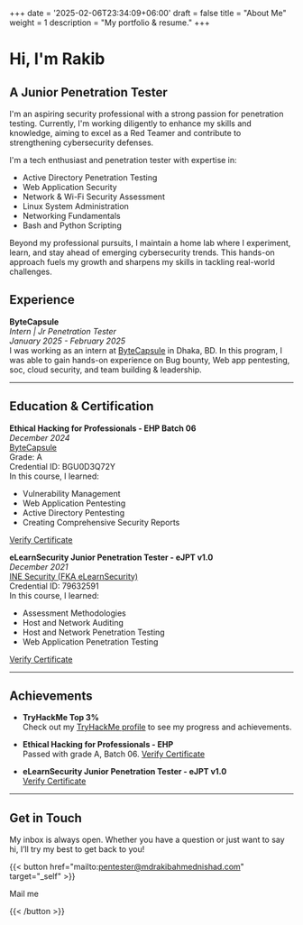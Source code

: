 +++
date = '2025-02-06T23:34:09+06:00'
draft = false
title = "About Me"
weight = 1
description = "My portfolio & resume."
+++

# Hi, I'm Rakib

## A Junior Penetration Tester

I'm an aspiring security professional with a strong passion for penetration testing. Currently, I'm working diligently to enhance my skills and knowledge, aiming to excel as a Red Teamer and contribute to strengthening cybersecurity defenses.

I'm a tech enthusiast and penetration tester with expertise in:

- Active Directory Penetration Testing
- Web Application Security
- Network & Wi-Fi Security Assessment
- Linux System Administration
- Networking Fundamentals
- Bash and Python Scripting

Beyond my professional pursuits, I maintain a home lab where I experiment, learn, and stay ahead of emerging cybersecurity trends. This hands-on approach fuels my growth and sharpens my skills in tackling real-world challenges.

## Experience

**ByteCapsule**  
_Intern | Jr Penetration Tester_  
_January 2025 - February 2025_  
I was working as an intern at [ByteCapsule](https://bytecapsuleit.com/) in Dhaka, BD. In this program, I was able to gain hands-on experience on Bug bounty, Web app pentesting, soc, cloud security, and team building & leadership.

---

## Education & Certification

**Ethical Hacking for Professionals - EHP Batch 06**  
_December 2024_  
[ByteCapsule](https://bytecapsuleit.com/)  
Grade: A  
Credential ID: BGU0D3Q72Y  
In this course, I learned:

- Vulnerability Management
- Web Application Pentesting
- Active Directory Pentesting
- Creating Comprehensive Security Reports

[Verify Certificate](https://bytecapsuleit.com/)

**eLearnSecurity Junior Penetration Tester - eJPT v1.0**  
_December 2021_  
[INE Security (FKA eLearnSecurity)](https://ine.com/)  
Credential ID: 79632591  
In this course, I learned:

- Assessment Methodologies
- Host and Network Auditing
- Host and Network Penetration Testing
- Web Application Penetration Testing

[Verify Certificate](https://certs.ine.com/fa9b0f70-cbfb-4a87-8034-90b8be837960)

---

## Achievements

- **TryHackMe Top 3%**  
  Check out my [TryHackMe profile](https://tryhackme.com/r/p/0x92bd) to see my progress and achievements.

- **Ethical Hacking for Professionals - EHP**  
  Passed with grade A, Batch 06. [Verify Certificate](https://bytecapsuleit.com/)

- **eLearnSecurity Junior Penetration Tester - eJPT v1.0**  
  [Verify Certificate](https://certs.ine.com/fa9b0f70-cbfb-4a87-8034-90b8be837960)

<!-- ---

## View My Resume -->
<!-- 
{{< button href="mdrakibahmednishad_cv.pdf" target="_self" >}} 

Resume

{{< /button >}} -->

---

## Get in Touch

My inbox is always open. Whether you have a question or just want to say hi, I’ll try my best to get back to you!

{{< button href="mailto:pentester@mdrakibahmednishad.com" target="_self" >}}

Mail me

{{< /button >}}
